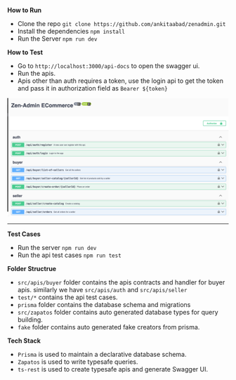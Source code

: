 **How to Run**

- Clone the repo `git clone https://github.com/ankitaabad/zenadmin.git`
- Install the dependencies `npm install`
- Run the Server `npm run dev`

**How to Test**

- Go to `http://localhost:3000/api-docs` to open the swagger ui.
- Run the apis.
- Apis other than auth requires a token, use the login api to get the token and pass it in authorization field as `Bearer ${token}`

![Swagger UI](swagger.png)

---

**Test Cases**

- Run the server `npm run dev`
- Run the api test cases `npm run test`

**Folder Structrue**

- `src/apis/buyer` folder contains the apis contracts and handler for buyer apis. similarly we have `src/apis/auth` and `src/apis/seller`
- `test/*` contains the api test cases.
- `prisma` folder contains the database schema and migrations
- `src/zapatos` folder contains auto generated database types for query building.
- `fake` folder contains auto generated fake creators from prisma.

**Tech Stack**

- `Prisma` is used to maintain a declarative database schema.
- `Zapatos` is used to write typesafe queries.
- `ts-rest` is used to create typesafe apis and generate Swagger UI.
